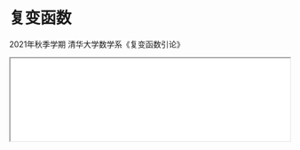# 复变函数

2021年秋季学期 清华大学数学系《复变函数引论》

<iframe src="./chap0.html" onload="javascript:(function(o){o.style.height=(o.contentWindow.document.body.scrollHeight+30)+'px';}(this));" width="100%">
</iframe>

